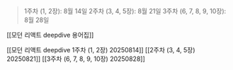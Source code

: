 > 1주차 (1, 2장): 8월 14일
> 2주차 (3, 4, 5장): 8월 21일
> 3주차 (6, 7, 8, 9, 10장): 8월 28일

[[모던 리액트 deepdive 용어집]]

[[모던 리액트 deepdive 1주차 (1, 2장) 20250814]]
[[2주차 (3, 4, 5장) 20250821]]
[[3주차 (6, 7, 8, 9, 10장) 20250828]]
